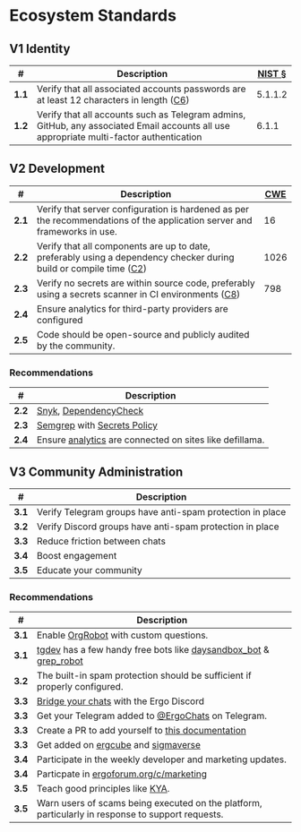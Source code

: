 # Ecosystem Standards


## V1 Identity 

| #       | Description                                                  | [NIST §](https://pages.nist.gov/800-63-3/sp800-63b.html) |
| ------- | ------------------------------------------------------------ | -------------------------------------------------------- |
| **1.1** | Verify that all associated accounts passwords are at least 12 characters in length ([C6](https://owasp.org/www-project-proactive-controls/#div-numbering)) | 5.1.1.2                                                  |
| **1.2** | Verify that all accounts such as Telegram admins, GitHub, any associated Email accounts all use appropriate multi-factor authentication | 6.1.1                                                    |



## V2 Development

| #       | Description                                                  | [CWE](https://cwe.mitre.org/) |
| ------- | ------------------------------------------------------------ | ----------------------------- |
| **2.1** | Verify that server configuration is hardened as per the recommendations of the application server and frameworks in use. | 16                            |
| **2.2** | Verify that all components are up to date, preferably using a dependency checker during build or compile time ([C2](https://owasp.org/www-project-proactive-controls/#div-numbering)) | 1026                          |
| **2.3** | Verify no secrets are within source code, preferably using a secrets scanner in CI environments ([C8](https://owasp.org/www-project-proactive-controls/#div-numbering)) | 798                           |
| **2.4** | Ensure analytics for third-party providers are configured |                            |
| **2.5** | Code should be open-source and publicly audited by the community. |                            |

### Recommendations

| #       | Description                                                  |
| ------- | ------------------------------------------------------------ |
| **2.2** | [Snyk](https://snyk.io/), [DependencyCheck](https://github.com/jeremylong/DependencyCheck) |
| **2.3** | [Semgrep](https://github.com/marketplace/actions/semgrep-action) with [Secrets Policy](https://semgrep.dev/p/secrets) |
| **2.4** | Ensure [analytics](analytics.md) are connected on sites like defillama. |


## V3 Community Administration

| #       | Description                                               |
| ------- | --------------------------------------------------------- |
| **3.1** | Verify Telegram groups have anti-spam protection in place |
| **3.2** | Verify Discord groups have anti-spam protection in place  |
| **3.3** | Reduce friction between chats |
| **3.4** | Boost engagement |
| **3.5** | Educate your community |

### Recommendations

| #       | Description                                                  |
| ------- | ------------------------------------------------------------ |
| **3.1** | Enable [OrgRobot](https://tgdev.io/bot/orgrobot) with custom questions. |
| **3.1** | [tgdev](https://tgdev.io/bot/orgrobot) has a few handy free bots like [daysandbox_bot](https://tgdev.io/bot/daysandbox_bot) & [grep_robot](https://tgdev.io/bot/grep_robot) |
| **3.2** | The built-in spam protection should be sufficient if properly configured.         |
| **3.3** | [Bridge your chats](#bridge) with the Ergo Discord |
| **3.3** | Get your Telegram added to [@ErgoChats](https://t.me/Ergo_Chats) on Telegram. |
| **3.3** | Create a PR to add yourself to [this documentation](https://github.com/glasgowm148/ergodocs) |
| **3.3** | Get added on [ergcube](https://ergcube.com/index.php?do=static&page=socials) and [sigmaverse](https://github.com/ergoplatform/sigmaverse) |
| **3.4** | Participate in the weekly developer and marketing updates. |
| **3.4** | Particpate in [ergoforum.org/c/marketing](https://www.ergoforum.org/c/marketing/13) |
| **3.5** | Teach good principles like [KYA](kya.md). |
| **3.5** | Warn users of scams being executed on the platform, particularly in response to support requests. |

